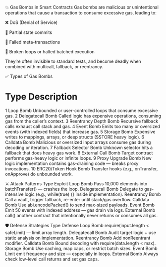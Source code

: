 💥 Gas Bombs in Smart Contracts
Gas bombs are malicious or unintentional operations that cause a transaction to consume excessive gas, leading to:

❌ DoS (Denial of Service)

🐛 Partial state commits

🧨 Failed meta-transactions

🔄 Broken loops or halted batched execution

They’re often invisible to standard tests, and become deadly when combined with multicall, fallback, or reentrancy.

✅ Types of Gas Bombs
#	Type	Description
1	Loop Bomb	Unbounded or user-controlled loops that consume excessive gas.
2	Delegatecall Bomb	Called logic has expensive operations, consuming gas from the caller’s context.
3	Reentrancy Depth Bomb	Recursive fallback calls exhaust call stack and gas.
4	Event Bomb	Emits too many or oversized events (with indexed fields) that increase gas.
5	Storage Bomb	Expensive writes to mappings, arrays, or deep structs (SSTORE heavy logic).
6	Calldata Bomb	Malicious or oversized input arrays consume gas during decoding or iteration.
7	Fallback Selector Bomb	Unknown selector hits a fallback that does heavy gas work.
8	External Call Bomb	Target contract performs gas-heavy logic or infinite loops.
9	Proxy Upgrade Bomb	New logic implementation contains gas-draining code — breaks proxy invocations.
10	ERC20/Token Hook Bomb	Transfer hooks (e.g., onTransfer, onApprove) do unbounded work.

⚔️ Attack Patterns
Type	Exploit
Loop Bomb	Pass 10,000 elements into batchTransfer() — crashes the loop.
Delegatecall Bomb	Delegate to gas-intensive logic (e.g., while(true) {} inside implementation).
Reentrancy Bomb	Call a vault, trigger fallback, re-enter until stack/gas overflow.
Calldata Bomb	Use abi.encodePacked() to send max-sized payloads.
Event Bomb	Emit 50 events with indexed address — gas drain via logs.
External Bomb	call() another contract that intentionally never returns or consumes all gas.

🛡️ Defense Strategies
Type	Defense
Loop Bomb	require(input.length < safeLimit) — limit array length.
Delegatecall Bomb	Audit target logic + use static analysis on implementation.
Reentrancy Bomb	Add nonReentrant modifier.
Calldata Bomb	Bound decoding with require(data.length < max).
Storage Bomb	Use caching, map caps, or restrict batch sizes.
Event Bomb	Limit emit frequency and size — especially in loops.
External Bomb	Always check low-level call returns and set gas caps.